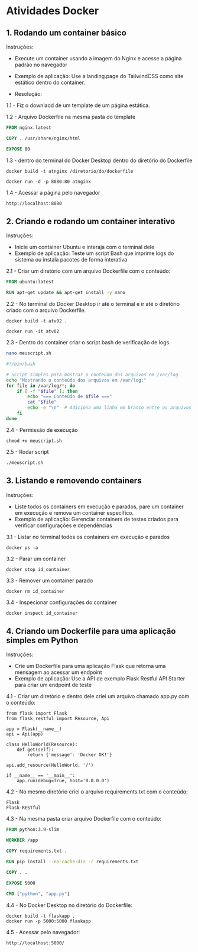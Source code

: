 # Atividades Docker

## 1. Rodando um container básico
Instruções:

- Execute um container usando a imagem do Nginx e acesse a página padrão no navegador

- Exemplo de aplicação: Use a landing.page do TailwindCSS como site estático dentro do container.

- Resolução:

1.1 - Fiz o downlaod de um template de um página estática.
  
1.2 - Arquivo Dockerfile na mesma pasta do template
  ```Dockerfile
FROM nginx:latest

COPY . /usr/share/nginx/html

EXPOSE 80  
  ```
1.3 - dentro do terminal do Docker Desktop dentro do diretório do Dockerfile
```
docker build -t atnginx /diretorio/do/dockerfile

docker run -d -p 8080:80 atnginx
```
1.4 - Acessar a página pelo navegador
```
http://localhost:8080
```

## 2. Criando e rodando um container interativo
Instruções:
- Inicie um container Ubuntu e interaja com o terminal dele
- Exemplo de aplicação: Teste um script Bash que imprime logs do sistema ou instala pacotes de forma interativa

2.1 - Criar um diretório com um arquivo Dockerfile com o conteúdo:
```Dockerfile
FROM ubuntu:latest

RUN apt-get update && apt-get install -y nano
```
2.2 - No terminal do Docker Desktop ir até o terminal e ir até o diretório criado com o arquivo Dockerfile.
```
docker build -t atv02 .

docker run -it atv02
```
2.3 - Dentro do container criar o script bash de verificação de logs
```bash
nano meuscript.sh
```
```bash
#!/bin/bash

# Script simples para mostrar o conteúdo dos arquivos em /var/log
echo "Mostrando o conteúdo dos arquivos em /var/log:"
for file in /var/log/*; do
    if [ -f "$file" ]; then
        echo "=== Conteúdo de $file ==="
        cat "$file"
        echo -e "\n"  # Adiciona uma linha em branco entre os arquivos
    fi
done
```
2.4 - Permissão de execução
```
chmod +x meuscript.sh
```
2.5 - Rodar script
```
./meuscript.sh
```

## 3. Listando e removendo containers
Instruções:
- Liste todos os containers em execução e parados, pare um container em execução e remova um container específico.
- Exemplo de aplicação: Gerenciar containers de testes criados para verificar configurações e dependências

3.1 - Listar no terminal todos os containers em execução e parados
```
docker ps -a
```

3.2 - Parar um container
```
docker stop id_container
```
3.3 - Remover um container parado
```
docker rm id_container
```
3.4 - Inspecionar configurações do container
```
docker inspect id_container
```

## 4. Criando um Dockerfile para uma aplicação simples em Python
Instruções:
- Crie um Dockerfile para uma aplicação Flask que retorna uma mensagem ao acessar um endpoint
- Exemplo de aplicação: Use a API de exemplo Flask Restful API Starter para criar um endpoint de teste

4.1 - Criar um diretório e dentro dele criei um arquivo chamado app.py com o conteúdo:
```
from flask import Flask
from flask_restful import Resource, Api

app = Flask(__name__)
api = Api(app)

class HelloWorld(Resource):
    def get(self):
        return {'message': 'Docker OK!'}

api.add_resource(HelloWorld, '/')

if __name__ == '__main__':
    app.run(debug=True, host='0.0.0.0')

```

4.2 - No mesmo diretório criei o arquivo requirements.txt com o conteúdo:
```
Flask
Flask-RESTful
```
4.3 - Na mesma pasta criar arquivo Dockerfile com o conteúdo:
```Dockerfile
FROM python:3.9-slim

WORKDIR /app

COPY requirements.txt .

RUN pip install --no-cache-dir -r requirements.txt

COPY . .

EXPOSE 5000

CMD ["python", "app.py"]
```

4.4 - No Docker Desktop no diretório do Dockerfile:
```
docker build -t flaskapp .
docker run -p 5000:5000 flaskapp
```
4.5 - Acessar pelo navegador:
```
http://localhost:5000/
```

